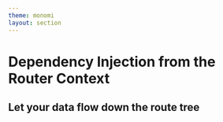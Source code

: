 ```yaml
---
theme: monomi
layout: section
---
```


# Dependency Injection from the Router Context

## Let your data flow down the route tree
